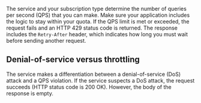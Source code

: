 The service and your subscription type determine the number of queries per second (QPS) that you can make. Make sure your application includes the logic to stay within your quota. If the QPS limit is met or exceeded, the request fails and an HTTP 429 status code is returned. The response includes the `Retry-After` header, which indicates how long you must wait before sending another request.

## Denial-of-service versus throttling

The service makes a differentiation between a denial-of-service (DoS) attack and a QPS violation. If the service suspects a DoS attack, the request succeeds (HTTP status code is 200 OK). However, the body of the response is empty.